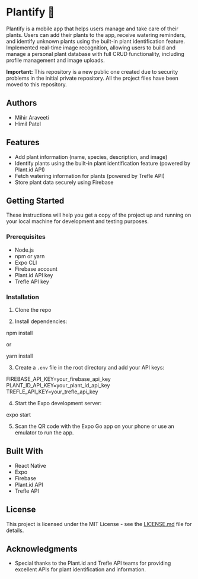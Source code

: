 # Plantify 🌱

Plantify is a mobile app that helps users manage and take care of their plants. Users can add their plants to the app, receive watering reminders, and identify unknown plants using the built-in plant identification feature. Implemented real-time image recognition, allowing users to build and manage a personal plant database with full CRUD functionality, including profile management and image uploads.

**Important:** This repository is a new public one created due to security problems in the initial private repository. All the project files have been moved to this repository.

## Authors

- Mihir Araveeti
- Himil Patel

## Features

- Add plant information (name, species, description, and image)
- Identify plants using the built-in plant identification feature (powered by Plant.id API)
- Fetch watering information for plants (powered by Trefle API)
- Store plant data securely using Firebase

## Getting Started

These instructions will help you get a copy of the project up and running on your local machine for development and testing purposes.

### Prerequisites

- Node.js
- npm or yarn
- Expo CLI
- Firebase account
- Plant.id API key
- Trefle API key

### Installation

1. Clone the repo

2. Install dependencies:

npm install

or

yarn install

3. Create a `.env` file in the root directory and add your API keys:

FIREBASE_API_KEY=your_firebase_api_key
PLANT_ID_API_KEY=your_plant_id_api_key
TREFLE_API_KEY=your_trefle_api_key


4. Start the Expo development server:

expo start


5. Scan the QR code with the Expo Go app on your phone or use an emulator to run the app.

## Built With

- React Native
- Expo
- Firebase
- Plant.id API
- Trefle API

## License

This project is licensed under the MIT License - see the [LICENSE.md](LICENSE.md) file for details.

## Acknowledgments

- Special thanks to the Plant.id and Trefle API teams for providing excellent APIs for plant identification and information.




